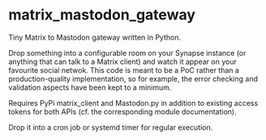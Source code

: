 # matrix_mastodon_gateway

Tiny Matrix to Mastodon gateway written in Python.

Drop something into a configurable room on your Synapse instance (or anything that can talk to a Matrix client) and watch it appear on your favourite
social netwok. This code is meant to be a PoC rather than a production-quality implementation, so for example, the error checking and validation aspects
have been kept to a minimum.

Requires PyPi matrix_client and Mastodon.py in addition to existing access tokens for both APIs (cf. the corresponding module documentation). 

Drop it into a cron job or systemd timer for regular execution.
